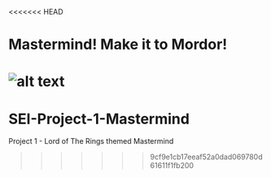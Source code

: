 <<<<<<< HEAD
# Mastermind! Make it to Mordor! 

![alt text](../assets/project1-img1.png)
=======
# SEI-Project-1-Mastermind
Project 1 - Lord of The Rings themed Mastermind
>>>>>>> 9cf9e1cb17eeaf52a0dad069780d61611f1fb200
